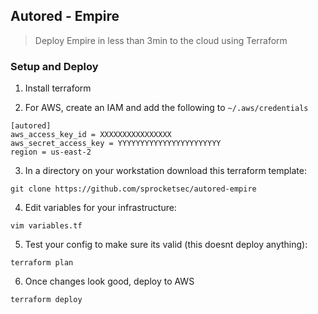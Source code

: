 ## Autored - Empire 

> Deploy Empire in less than 3min to the cloud using Terraform

### Setup and Deploy

1. Install terraform

2. For AWS, create an IAM and add the following to `~/.aws/credentials`
```
[autored]
aws_access_key_id = XXXXXXXXXXXXXXXX
aws_secret_access_key = YYYYYYYYYYYYYYYYYYYYYYY
region = us-east-2
```

3. In a directory on your workstation download this terraform template:
```
git clone https://github.com/sprocketsec/autored-empire
```

4. Edit variables for your infrastructure:
```
vim variables.tf
```

5. Test your config to make sure its valid (this doesnt deploy anything):
```
terraform plan
```

6. Once changes look good, deploy to AWS
```
terraform deploy
```
